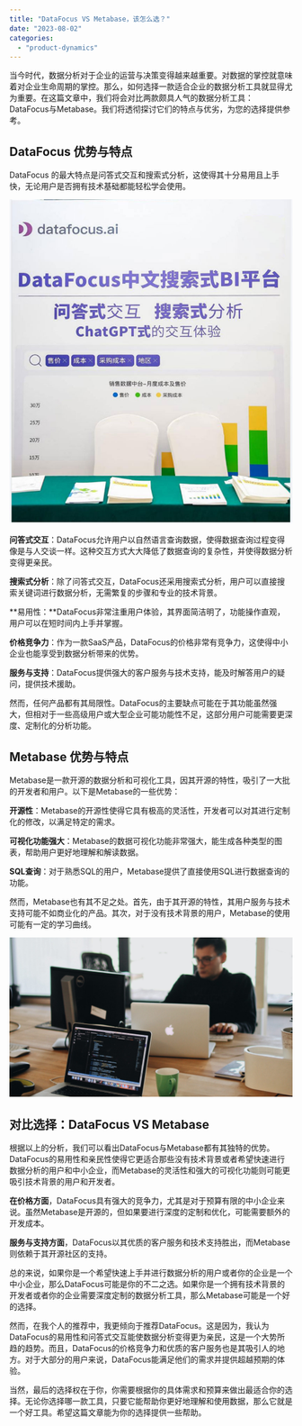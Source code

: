 ```yaml
---
title: "DataFocus VS Metabase，该怎么选？"
date: "2023-08-02"
categories: 
  - "product-dynamics"
---
```


当今时代，数据分析对于企业的运营与决策变得越来越重要。对数据的掌控就意味着对企业生命周期的掌控。那么，如何选择一款适合企业的数据分析工具就显得尤为重要。在这篇文章中，我们将会对比两款颇具人气的数据分析工具：DataFocus与Metabase。我们将透彻探讨它们的特点与优劣，为您的选择提供参考。

## DataFocus 优势与特点

DataFocus 的最大特点是问答式交互和搜索式分析，这使得其十分易用且上手快，无论用户是否拥有技术基础都能轻松学会使用。

![](images/1684995450-DataFocus%E5%B1%95%E4%BD%8D.jpg)

**问答式交互**：DataFocus允许用户以自然语言查询数据，使得数据查询过程变得像是与人交谈一样。这种交互方式大大降低了数据查询的复杂性，并使得数据分析变得更亲民。

**搜索式分析**：除了问答式交互，DataFocus还采用搜索式分析，用户可以直接搜索关键词进行数据分析，无需繁复的步骤和专业的技术背景。

**易用性：**DataFocus非常注重用户体验，其界面简洁明了，功能操作直观，用户可以在短时间内上手并掌握。

**价格竞争力**：作为一款SaaS产品，DataFocus的价格非常有竞争力，这使得中小企业也能享受到数据分析带来的优势。

**服务与支持**：DataFocus提供强大的客户服务与技术支持，能及时解答用户的疑问，提供技术援助。

然而，任何产品都有其局限性。DataFocus的主要缺点可能在于其功能虽然强大，但相对于一些高级用户或大型企业可能功能性不足，这部分用户可能需要更深度、定制化的分析功能。

## Metabase 优势与特点

Metabase是一款开源的数据分析和可视化工具，因其开源的特性，吸引了一大批的开发者和用户。以下是Metabase的一些优势：

**开源性**：Metabase的开源性使得它具有极高的灵活性，开发者可以对其进行定制化的修改，以满足特定的需求。

**可视化功能强大**：Metabase的数据可视化功能非常强大，能生成各种类型的图表，帮助用户更好地理解和解读数据。

**SQL查询**：对于熟悉SQL的用户，Metabase提供了直接使用SQL进行数据查询的功能。

然而，Metabase也有其不足之处。首先，由于其开源的特性，其用户服务与技术支持可能不如商业化的产品。其次，对于没有技术背景的用户，Metabase的使用可能有一定的学习曲线。

![](images/1690449111-pexels-djordje-petrovic-2102416-scaled.jpg)

## 对比选择：DataFocus VS Metabase

根据以上的分析，我们可以看出DataFocus与Metabase都有其独特的优势。DataFocus的易用性和亲民性使得它更适合那些没有技术背景或者希望快速进行数据分析的用户和中小企业，而Metabase的灵活性和强大的可视化功能则可能更吸引技术背景的用户和开发者。

**在价格方面**，DataFocus具有强大的竞争力，尤其是对于预算有限的中小企业来说。虽然Metabase是开源的，但如果要进行深度的定制和优化，可能需要额外的开发成本。

**服务与支持方面**，DataFocus以其优质的客户服务和技术支持胜出，而Metabase则依赖于其开源社区的支持。

总的来说，如果你是一个希望快速上手并进行数据分析的用户或者你的企业是一个中小企业，那么DataFocus可能是你的不二之选。如果你是一个拥有技术背景的开发者或者你的企业需要深度定制的数据分析工具，那么Metabase可能是一个好的选择。

然而，在我个人的推荐中，我更倾向于推荐DataFocus。这是因为，我认为DataFocus的易用性和问答式交互能使数据分析变得更为亲民，这是一个大势所趋的趋势。而且，DataFocus的价格竞争力和优质的客户服务也是其吸引人的地方。对于大部分的用户来说，DataFocus能满足他们的需求并提供超越预期的体验。

当然，最后的选择权在于你，你需要根据你的具体需求和预算来做出最适合你的选择。无论你选择哪一款工具，只要它能帮助你更好地理解和使用数据，那么它就是一个好工具。希望这篇文章能为你的选择提供一些帮助。
